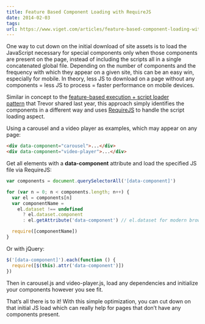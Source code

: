 ```yaml
---
title: Feature Based Component Loading with RequireJS
date: 2014-02-03
tags:
url: https://www.viget.com/articles/feature-based-component-loading-with-requirejs/
---
```


One way to cut down on the initial download of site assets is to load the JavaScript necessary for special components only when those components are present on the page, instead of including the scripts all in a single concatenated global file. Depending on the number of components and the frequency with which they appear on a given site, this can be an easy win, especially for mobile. In theory, less JS to download on a page without any components = less JS to process = faster performance on mobile devices.

Similar in concept to the [feature-based execution + script loader pattern](https://viget.com/extend/javascript-execution-patterns-for-non-web-apps) that Trevor shared last year, this approach simply identifies the components in a different way and uses [RequireJS](http://requirejs.org/) to handle the script loading aspect.

Using a carousel and a video player as examples, which may appear on any page:

```html
<div data-component="carousel">...</div>
<div data-component="video-player">...</div>
```

Get all elements with a **data-component** attribute and load the specified JS file via RequireJS:

```js
var components = document.querySelectorAll('[data-component]')

for (var n = 0; n < components.length; n++) {
  var el = components[n]
  var componentName =
    el.dataset !== undefined
      ? el.dataset.component
      : el.getAttribute('data-component') // el.dataset for modern browsers, el.getAttribute for IE8 - IE10

  require([componentName])
}
```

Or with jQuery:

```js
$('[data-component]').each(function () {
  require([$(this).attr('data-component')])
})
```

Then in carousel.js and video-player.js, load any dependencies and initialize your components however you see fit.

That’s all there is to it! With this simple optimization, you can cut down on that initial JS load which can really help for pages that don’t have any components present.
